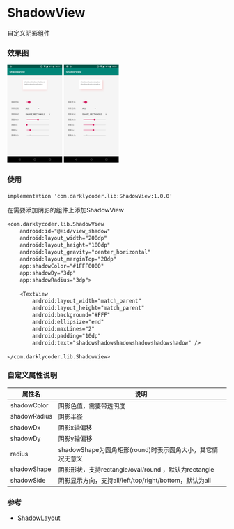 # ShadowView

自定义阴影组件

### 效果图

<img src="art/1.png" width="25%"/>
<img src="art/2.png" width="25%"/>

### 使用

`implementation 'com.darklycoder.lib:ShadowView:1.0.0'`

在需要添加阴影的组件上添加ShadowView

    <com.darklycoder.lib.ShadowView
        android:id="@+id/view_shadow"
        android:layout_width="200dp"
        android:layout_height="100dp"
        android:layout_gravity="center_horizontal"
        android:layout_marginTop="20dp"
        app:shadowColor="#1FFF0000"
        app:shadowDy="3dp"
        app:shadowRadius="3dp">

        <TextView
            android:layout_width="match_parent"
            android:layout_height="match_parent"
            android:background="#FFF"
            android:ellipsize="end"
            android:maxLines="2"
            android:padding="10dp"
            android:text="shadowshadowshadowshadowshadowshadow" />

    </com.darklycoder.lib.ShadowView>

### 自定义属性说明

| 属性名  | 说明 |
| ------ | ------ |
| shadowColor | 阴影色值，需要带透明度 |
| shadowRadius | 阴影半径|
| shadowDx | 阴影x轴偏移|
| shadowDy | 阴影y轴偏移 |
| radius | shadowShape为圆角矩形(round)时表示圆角大小，其它情况无意义 |
| shadowShape | 阴影形状，支持rectangle/oval/round ，默认为rectangle|
| shadowSide | 阴影显示方向，支持all/left/top/right/bottom，默认为all |

### 参考

* [ShadowLayout](https://github.com/lijiankun24/ShadowLayout)
